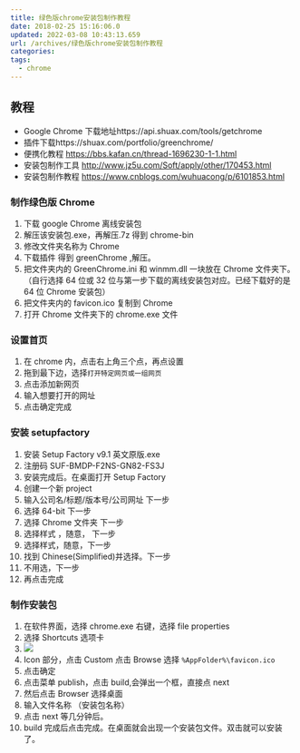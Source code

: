 ```yaml
---
title: 绿色版chrome安装包制作教程
date: 2018-02-25 15:16:06.0
updated: 2022-03-08 10:43:13.659
url: /archives/绿色版chrome安装包制作教程
categories:
tags:
  - chrome
---
```


## 教程

- Google Chrome 下载地址https://api.shuax.com/tools/getchrome
- 插件下载https://shuax.com/portfolio/greenchrome/
- 便携化教程 https://bbs.kafan.cn/thread-1696230-1-1.html
- 安装包制作工具 http://www.jz5u.com/Soft/apply/other/170453.html
- 安装包制作教程 https://www.cnblogs.com/wuhuacong/p/6101853.html
  <!--more-->

### 制作绿色版 Chrome

1. 下载 google Chrome 离线安装包
2. 解压该安装包.exe，再解压.7z 得到 chrome-bin
3. 修改文件夹名称为 Chrome
4. 下载插件 得到 greenChrome ,解压。
5. 把文件夹内的 GreenChrome.ini 和 winmm.dll 一块放在 Chrome 文件夹下。（自行选择 64 位或 32 位与第一步下载的离线安装包对应。已经下载好的是 64 位 Chrome 安装包）
6. 把文件夹内的 favicon.ico 复制到 Chrome
7. 打开 Chrome 文件夹下的 chrome.exe 文件

### 设置首页

1. 在 chrome 内，点击右上角三个点，再点设置
2. 拖到最下边，选择`打开特定网页或一组网页`
3. 点击添加新网页
4. 输入想要打开的网址
5. 点击确定完成

### 安装 setupfactory

1. 安装 Setup Factory v9.1 英文原版.exe
2. 注册码 SUF-BMDP-F2NS-GN82-FS3J
3. 安装完成后。在桌面打开 Setup Factory
4. 创建一个新 project
5. 输入公司名/标题/版本号/公司网址 下一步
6. 选择 64-bit 下一步
7. 选择 Chrome 文件夹 下一步
8. 选择样式 ，随意， 下一步
9. 选择样式，随意，下一步
10. 找到 Chinese(Simplified)并选择。下一步
11. 不用选，下一步
12. 再点击完成

### 制作安装包

1. 在软件界面，选择 chrome.exe 右键，选择 file properties
2. 选择 Shortcuts 选项卡
3. ![](https://i.loli.net/2018/10/26/5bd26396688d5.png)
4. Icon 部分，点击 Custom 点击 Browse 选择 `%AppFolder%\favicon.ico`
5. 点击确定
6. 点击菜单 publish，点击 build,会弹出一个框，直接点 next
7. 然后点击 Browser 选择桌面
8. 输入文件名称 （安装包名称）
9. 点击 next 等几分钟后。
10. build 完成后点击完成。在桌面就会出现一个安装包文件。双击就可以安装了。
